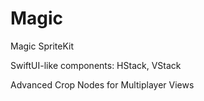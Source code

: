 # Magic
Magic SpriteKit


SwiftUI-like components: HStack, VStack

Advanced Crop Nodes for Multiplayer Views
